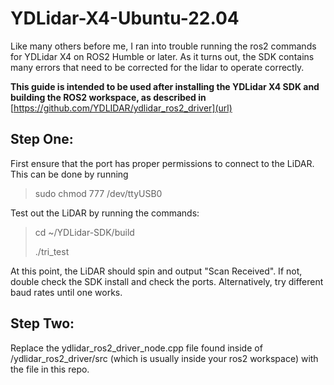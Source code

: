 # YDLidar-X4-Ubuntu-22.04

Like many others before me, I ran into trouble running the ros2 commands for YDLidar X4 on ROS2 Humble or later.  As it turns out, the SDK contains many errors that need to be corrected for the lidar to operate correctly.  

**This guide is intended to be used after installing the YDLidar X4 SDK and building the ROS2 workspace, as described in** [https://github.com/YDLIDAR/ydlidar_ros2_driver](url)


## Step One:

First ensure that the port has proper permissions to connect to the LiDAR.  This can be done by running
> sudo chmod 777 /dev/ttyUSB0

Test out the LiDAR by running the commands:
>cd ~/YDLidar-SDK/build
>
>./tri_test


At this point, the LiDAR should spin and output "Scan Received".  If not, double check the SDK install and check the ports.  Alternatively, try different baud rates until one works. 

## Step Two:
Replace the ydlidar_ros2_driver_node.cpp file found inside of /ydlidar_ros2_driver/src (which is usually inside your ros2 workspace) with the file in this repo. 


